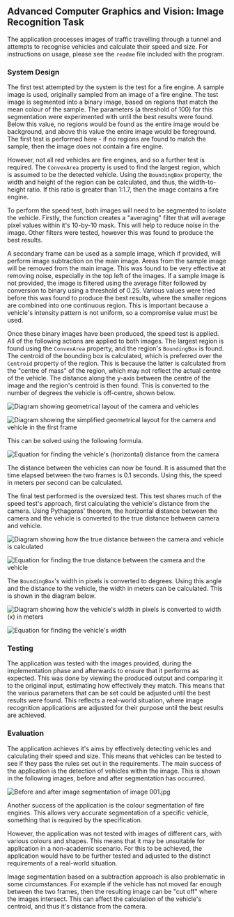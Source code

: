 ## Advanced Computer Graphics and Vision: Image Recognition Task

The application processes images of traffic travelling through a tunnel and attempts to recognise vehicles and calculate their speed and size. For instructions on usage, please see the `readme` file included with the program. 

### System Design

The first test attempted by the system is the test for a fire engine. A sample image is used, originally sampled from an image of a fire engine. The test image is segmented into a binary image, based on regions that match the mean colour of the sample. The parameters (a threshold of 100) for this segmentation were experimented with until the best results were found. Below this value, no regions would be found as the entire image would be background, and above this value the entire image would be foreground. The first test is performed here - if no regions are found to match the sample, then the image does not contain a fire engine.

However, not all red vehicles are fire engines, and so a further test is required. The `ConvexArea` property is used to find the largest region, which is assumed to be the detected vehicle. Using the `BoundingBox` property, the width and height of the region can be calculated, and thus, the width-to-height ratio. If this ratio is greater than 1:1.7, then the image contains a fire engine.

To perform the speed test, both images will need to be segmented to isolate the vehicle. Firstly, the function creates a "averaging" filter that will average pixel values within it's 10-by-10 mask. This will help to reduce noise in the image. Other filters were tested, however this was found to produce the best results.

A secondary frame can be used as a sample image, which if provided, will perform image subtraction on the main image. Areas from the sample image will be removed from the main image. This was found to be very effective at removing noise, especially in the top left of the images. If a sample image is not provided, the image is filtered using the average filter followed by conversion to binary using a threshold of 0.25. Various values were tried before this was found to produce the best results, where the smaller regions are combined into one continuous region. This is important because a vehicle's intensity pattern is not uniform, so a compromise value must be used.

Once these binary images have been produced, the speed test is applied. All of the following actions are applied to both images. The largest region is found using the `ConvexArea` property, and the region's `BoundingBox` is found. The centroid of the bounding box is calculated, which is preferred over the `Centroid` property of the region. This is because the latter is calculated from the "centre of mass" of the region, which may not reflect the actual centre of the vehicle. The distance along the y-axis between the centre of the image and the region's centroid is then found. This is converted to the number of degrees the vehicle is off-centre, shown below.

![Diagram showing geometrical layout of the camera and vehicles](img/distance.png)

![Diagram showing the simplified geometrical layout for the camera and vehicle in the first frame](img/trig-before.png)

This can be solved using the following formula.

![Equation for finding the vehicle's (horizontal) distance from the camera](img/equation-distance.png)

The distance between the vehicles can now be found. It is assumed that the time elapsed between the two frames is 0.1 seconds. Using this, the speed in meters per second can be calculated.

The final test performed is the oversized test. This test shares much of the speed test's approach, first calculating the vehicle's distance from the camera. Using Pythagoras' theorem, the horizontal distance between the camera and the vehicle is converted to the true distance between camera and vehicle.

![Diagram showing how the true distance between the camera and vehicle is calculated](img/pythag.png)

![Equation for finding the true distance between the camera and the vehicle](img/equation-pythag.png)

The `BoundingBox`'s width in pixels is converted to degrees. Using this angle and the distance to the vehicle, the width in meters can be calculated. This is shown in the diagram below.

![Diagram showing how the vehicle's width in pixels is converted to width (x) in meters](img/width.png)

![Equation for finding the vehicle's width](img/equation-width.png)

### Testing

The application was tested with the images provided, during the implementation phase and afterwards to ensure that it performs as expected. This was done by viewing the produced output and comparing it to the original input, estimating how effectively they match. This means that the various parameters that can be set could be adjusted until the best results were found. This reflects a real-world situation, where image recognition applications are adjusted for their purpose until the best results are achieved.

### Evaluation

The application achieves it's aims by effectively detecting vehicles and calculating their speed and size. This means that vehicles can be tested to see if they pass the rules set out in the requirements. The main success of the application is the detection of vehicles within the image. This is shown in the following images, before and after segmentation has occurred.

![Before and after image segmentation of image `001.jpg`](img/before-after.png)

Another success of the application is the colour segmentation of fire engines. This allows very accurate segmentation of a specific vehicle, something that is required by the specification.

However, the application was not tested with images of different cars, with various colours and shapes. This means that it may be unsuitable for application in a non-academic scenario. For this to be achieved, the application would have to be further tested and adjusted to the distinct requirements of a real-world situation.

Image segmentation based on a subtraction approach is also problematic in some circumstances. For example if the vehicle has not moved far enough between the two frames, then the resulting image can be "cut off" where the images intersect. This can affect the calculation of the vehicle's centroid, and thus it's distance from the camera.